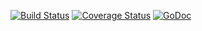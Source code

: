 
[![Build
Status](https://travis-ci.org/garethr/hdr.png?branch=master)](https://travis-ci.org/garethr/hdr)
[![Coverage
Status](https://coveralls.io/repos/garethr/hdr/badge.png?branch=HEAD)](https://coveralls.io/r/garethr/hdr?branch=HEAD)
[![GoDoc](https://godoc.org/github.com/garethr/hdr?status.png)](https://godoc.org/github.com/garethr/hdr)
